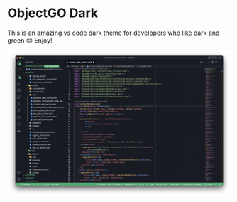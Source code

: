 # ObjectGO Dark

This is an amazing vs code dark theme for developers who like dark and green 😊
Enjoy!

![Preview](preview.png)